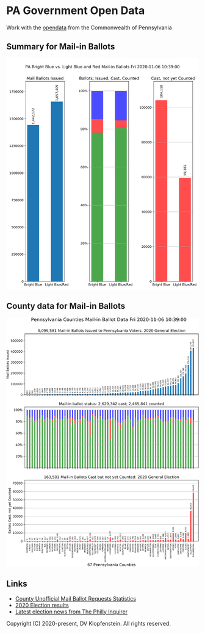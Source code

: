 # PA Government Open Data
Work with the [opendata](https://data.pa.gov/) from the Commonwealth of Pennsylvania

## Summary for Mail-in Ballots
![Red Blue](/doc/images/mail_ballot_red_blue.png)    

## County data for Mail-in Ballots
![Counties](/doc/images/mail_ballot_all.png)    

## Links

* [County Unofficial Mail Ballot Requests Statistics](https://data.pa.gov/Government-Efficiency-Citizen-Engagement/2020-General-Election-Unofficial-Mail-Ballot-Proce/pg3c-9a9m)
* [2020 Election results](https://www.inquirer.com/politics/election/inq/pennsylvania-election-results-2020-20201103.html)
* [Latest election news from The Philly Inquirer](https://www.inquirer.com/politics/election/live/elections-2020-results-candidates-updates-news-pennsylvania-20201106.html)

Copyright (C) 2020-present, DV Klopfenstein. All rights reserved.
